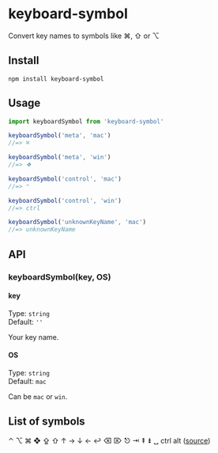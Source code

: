 # keyboard-symbol
Convert key names to symbols like ⌘, ⇧ or ⌥

## Install
```
npm install keyboard-symbol
```

## Usage
```js
import keyboardSymbol from 'keyboard-symbol'

keyboardSymbol('meta', 'mac')
//=> ⌘

keyboardSymbol('meta', 'win')
//=> ❖

keyboardSymbol('control', 'mac')
//=> ⌃

keyboardSymbol('control', 'win')
//=> ctrl

keyboardSymbol('unknownKeyName', 'mac')
//=> unknownKeyName
```

## API

### keyboardSymbol(key, OS)

#### key

Type: `string`\
Default: `''`

Your key name.

#### OS

Type: `string`\
Default: `mac`

Can be `mac` or `win`.

## List of symbols

⌃ ⌥ ⌘ ❖ ⇪ ⇧ ↑ → ↓ ← ↩ ⌫ ⌦ ⎋ ⇥ ⇞ ⇟ ␣ ctrl alt ([source](https://github.com/ueberdosis/keyboard-symbol/blob/master/src/keyboard-symbol.js))
